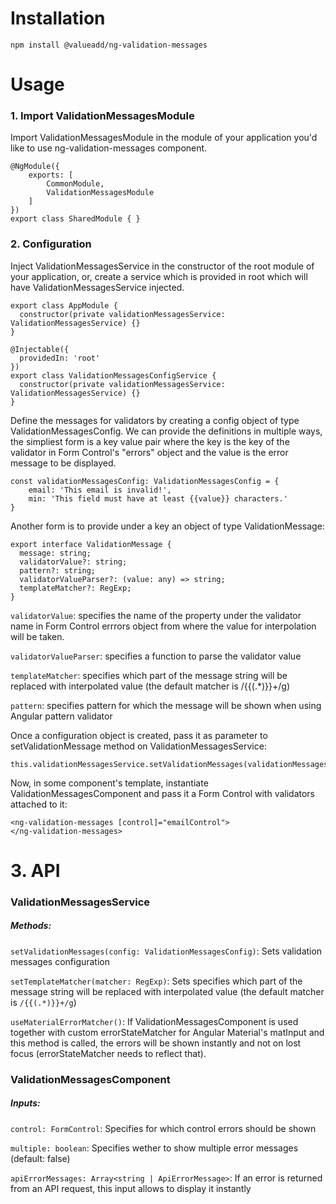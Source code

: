 # Installation

`npm install @valueadd/ng-validation-messages`

# Usage

### 1. Import ValidationMessagesModule

Import ValidationMessagesModule in the module of your application you'd like to use ng-validation-messages component.

```
@NgModule({
    exports: [
        CommonModule,
        ValidationMessagesModule
    ]
})
export class SharedModule { }
```


### 2. Configuration

Inject ValidationMessagesService in the constructor of the root module of your application, or, create a service
which is provided in root which will have ValidationMessagesService injected.

```
export class AppModule { 
  constructor(private validationMessagesService: ValidationMessagesService) {}
}
```

```
@Injectable({
  providedIn: 'root'
})
export class ValidationMessagesConfigService {
  constructor(private validationMessagesService: ValidationMessagesService) {}
}
```

Define the messages for validators by creating a config object of type ValidationMessagesConfig. We can provide the definitions in multiple ways, the simpliest form is a key value pair where the key is the key of the validator in Form Control's "errors" object and the value is the error message to be displayed.

```
const validationMessagesConfig: ValidationMessagesConfig = {
    email: 'This email is invalid!',
    min: 'This field must have at least {{value}} characters.'
}
```

Another form is to provide under a key an object of type ValidationMessage: 

```
export interface ValidationMessage {
  message: string;
  validatorValue?: string;
  pattern?: string;
  validatorValueParser?: (value: any) => string;
  templateMatcher?: RegExp;
}
```

`validatorValue`: specifies the name of the property under the validator name in Form Control errrors object from where the value for interpolation will be taken. 

`validatorValueParser`: specifies a function to parse the validator value

`templateMatcher`: specifies which part of the message string will be replaced with interpolated value (the default matcher is /{{(.*)}}+/g)

`pattern`: specifies pattern for which the message will be shown when using Angular pattern validator

Once a configuration object is created, pass it as parameter to setValidationMessage method on ValidationMessagesService:

```
this.validationMessagesService.setValidationMessages(validationMessagesConfig);
```

Now, in some component's template, instantiate ValidationMessagesComponent and pass it a Form Control with validators attached to it:

```
<ng-validation-messages [control]="emailControl">
</ng-validation-messages>
```

# 3. API

### ValidationMessagesService

##### Methods:
`setValidationMessages(config: ValidationMessagesConfig)`: Sets validation messages configuration

`setTemplateMatcher(matcher: RegExp)`: Sets specifies which part of the message string will be replaced with interpolated value (the default matcher is `/{{(.*)}}+/g`)

`useMaterialErrorMatcher()`: If ValidationMessagesComponent is used together with custom errorStateMatcher for Angular Material's matInput and this method is called, the errors will be shown instantly and not on lost focus (errorStateMatcher needs to reflect that). 

### ValidationMessagesComponent

##### Inputs:
`control: FormControl`: Specifies for which control errors should be shown 

`multiple: boolean`: Specifies wether to show multiple error messages (default: false)

`apiErrorMessages: Array<string | ApiErrorMessage>`: If an error is returned from an API request, this input allows to display it instantly













